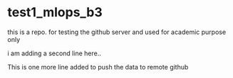 # test1_mlops_b3
this is a repo. for testing the github server and used for academic purpose only

i am adding a second line here.. 


This is one more line added to push the data to remote github

